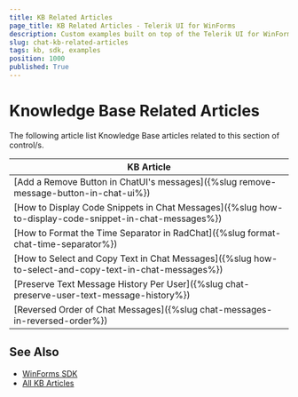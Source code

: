 ```yaml
---
title: KB Related Articles
page_title: KB Related Articles - Telerik UI for WinForms
description: Custom examples built on top of the Telerik UI for WinForms control.
slug: chat-kb-related-articles
tags: kb, sdk, examples
position: 1000
published: True
---
```


# Knowledge Base Related Articles

The following article list Knowledge Base articles related to this section of control/s.
<!--KB Articles Table-->

|KB Article|
|----|
|[Add a Remove Button in ChatUI's messages]({%slug remove-message-button-in-chat-ui%})|
|[How to Display Code Snippets in Chat Messages]({%slug how-to-display-code-snippet-in-chat-messages%})|
|[How to Format the Time Separator in RadChat]({%slug format-chat-time-separator%})|
|[How to Select and Copy Text in Chat Messages]({%slug how-to-select-and-copy-text-in-chat-messages%})|
|[Preserve Text Message History Per User]({%slug chat-preserve-user-text-message-history%})|
|[Reversed Order of Chat Messages]({%slug chat-messages-in-reversed-order%})|

## See Also

* [WinForms SDK](https://github.com/telerik/winforms-sdk)
* [All KB Articles](https://docs.telerik.com/devtools/winforms/knowledge-base)
